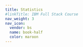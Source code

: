 ```yaml
---
title: Statistics
#linkTitle: IBM Full Stack Course
nav_weight: 3
nav_icon:
  vendor: bs
  name: book-half
  color: maroon
---
```

